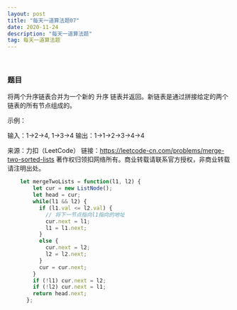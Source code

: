 ```yaml
---
layout: post
title: "每天一道算法题07"
date: 2020-11-24
description: "每天一道算法题"
tag: 每天一道算法题
---   
```

 
  
### **题目**

将两个升序链表合并为一个新的 升序 链表并返回。新链表是通过拼接给定的两个链表的所有节点组成的。



示例：

输入：1->2->4, 1->3->4
输出：1->1->2->3->4->4

来源：力扣（LeetCode）
链接：https://leetcode-cn.com/problems/merge-two-sorted-lists
著作权归领扣网络所有。商业转载请联系官方授权，非商业转载请注明出处。



```javascript
    let mergeTwoLists = function(l1, l2) {
        let cur = new ListNode();
        let head = cur;
        while(l1 && l2) {
          if (l1.val <= l2.val) {
            // 将下一节点指向l1指向的地址
            cur.next = l1;
            l1 = l1.next;
          }
          else {
            cur.next = l2;
            l2 = l2.next;
          }
          cur = cur.next;
        }
        if (!l1) cur.next = l2;
        if (!l2) cur.next = l1;
        return head.next;
      };
```

